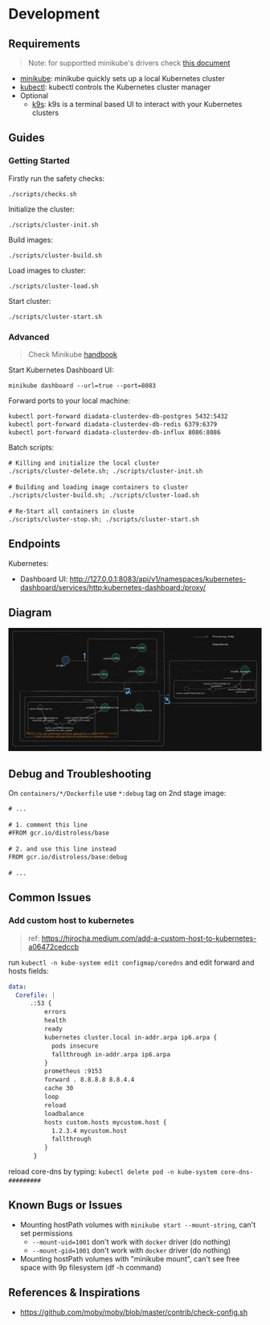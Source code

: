 # Development

## Requirements

> Note: for supportted minikube's drivers check [this document](https://minikube.sigs.k8s.io/docs/drivers/)

* [minikube](https://minikube.sigs.k8s.io/docs/): minikube quickly sets up a local Kubernetes cluster
* [kubectl](https://kubernetes.io/docs/reference/kubectl/kubectl/): kubectl controls the Kubernetes cluster manager
* Optional
  * [k9s](https://k9scli.io/): k9s is a terminal based UI to interact with your Kubernetes clusters

## Guides

### Getting Started

Firstly run the safety checks:

```shell
./scripts/checks.sh
```

Initialize the cluster:

```shell
./scripts/cluster-init.sh
```

Build images:

```shell
./scripts/cluster-build.sh
```

Load images to cluster:

```shell
./scripts/cluster-load.sh
```

Start cluster:

```shell
./scripts/cluster-start.sh
```

### Advanced

> Check Minikube [handbook](https://minikube.sigs.k8s.io/docs/handbook/)

Start Kubernetes Dashboard UI:

```shell
minikube dashboard --url=true --port=8083
```

Forward ports to your local machine:

```shell
kubectl port-forward diadata-clusterdev-db-postgres 5432:5432
kubectl port-forward diadata-clusterdev-db-redis 6379:6379
kubectl port-forward diadata-clusterdev-db-influx 8086:8086
```

Batch scripts:

```shell
# Killing and initialize the local cluster
./scripts/cluster-delete.sh; ./scripts/cluster-init.sh

# Building and loading image containers to cluster
./scripts/cluster-build.sh; ./scripts/cluster-load.sh

# Re-Start all containers in cluste
./scripts/cluster-stop.sh; ./scripts/cluster-start.sh
```

## Endpoints

Kubernetes:

* Dashboard UI: http://127.0.0.1:8083/api/v1/namespaces/kubernetes-dashboard/services/http:kubernetes-dashboard:/proxy/

## Diagram

![](diagram.png)

## Debug and Troubleshooting

On `containers/*/Dockerfile` use `*:debug` tag on 2nd stage image:

```
# ...

# 1. comment this line
#FROM gcr.io/distroless/base

# 2. and use this line instead
FROM gcr.io/distroless/base:debug

# ...
```

## Common Issues

### Add custom host to kubernetes

> ref: https://hjrocha.medium.com/add-a-custom-host-to-kubernetes-a06472cedccb

run `kubectl -n kube-system edit configmap/coredns` and edit forward and hosts fields:

```yaml
data: 
  Corefile: |
      .:53 {
          errors
          health
          ready
          kubernetes cluster.local in-addr.arpa ip6.arpa {
            pods insecure
            fallthrough in-addr.arpa ip6.arpa
          }
          prometheus :9153
          forward . 8.8.8.8 8.8.4.4
          cache 30
          loop
          reload
          loadbalance
          hosts custom.hosts mycustom.host {
            1.2.3.4 mycustom.host
            fallthrough
          }
       }
```

reload core-dns by typing: `kubectl delete pod -n kube-system core-dns-#########`

## Known Bugs or Issues

* Mounting hostPath volumes with ```minikube start --mount-string```, can't set permissions
  * ```--mount-uid=1001``` don't work with ```docker``` driver (do nothing)
  * ```--mount-gid=1001``` don't work with ```docker``` driver (do nothing)
* Mounting hostPath volumes with "minikube mount", can't see free space with 9p filesystem (df -h command)

## References & Inspirations

* https://github.com/moby/moby/blob/master/contrib/check-config.sh